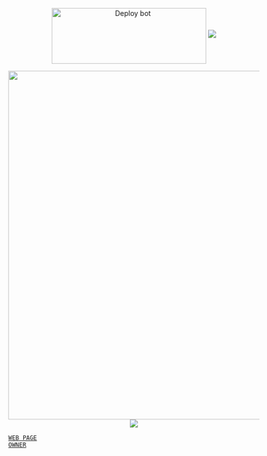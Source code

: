   <p align="center">
<a href="https://github.com/MrMasterOfc/MASTER-MIND/fork" target="blank"><img align="center" src="https://i.imgur.com/cxaSEWe.png" alt="Deploy bot" height="112" width="310" /></a>
     
<img src="https://user-images.githubusercontent.com/73097560/115834477-dbab4500-a447-11eb-908a-139a6edaec5c.gif">
   <p align="center">
<a href="https://github.com/MrMasterOfc">
    <img src="https://telegra.ph/file/4c061ffc6a8f4b464e24a.png" width="700px">
  </a>
<img src="https://user-images.githubusercontent.com/73097560/115834477-dbab4500-a447-11eb-908a-139a6edaec5c.gif">

[`WEB PAGE`](https://master-mind-omega.vercel.app/)
<br>
[`OWNER`](https://wa.me/+94720797915)

